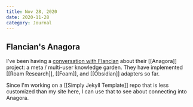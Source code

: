 ```yaml
---
title: Nov 28, 2020
date: 2020-11-28
category: Journal
---
```


## Flancian's Anagora

I've been having a [conversation with Flancian](https://social.coop/@flancian/105289034946739103) about their [[Anagora]] project: a meta / multi-user knowledge garden. They have implemented [[Roam Research]], [[Foam]], and [[Obsidian]] adapters so far.

Since I'm working on a [[Simply Jekyll Template]] repo that is less customized than my site here, I can use that to see about connecting into Anagora.